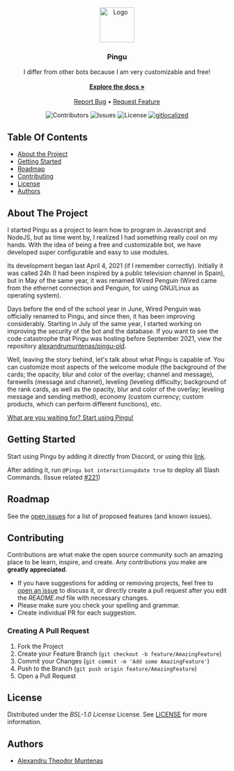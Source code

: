 <br/>
<p align="center">
  <a href="https://github.com/alexandrumuntenas/pingu">
    <img src="https://cdn.discordapp.com/attachments/907917245567598592/907917308620587059/Instagram_Profiles1.png" alt="Logo" width="80" height="80">
  </a>

  <h3 align="center">Pingu</h3>

  <p align="center">
    I differ from other bots because I am very customizable and free!
    <br/>
    <br/>
    <a href="https://alexandrumuntenas.github.io/pingu/"><strong>Explore the docs »</strong></a>
    <br/>
    <br/>
    <a href="https://github.com/alexandrumuntenas/pingu/issues">Report Bug</a>
     • 
    <a href="https://github.com/alexandrumuntenas/pingu/issues">Request Feature</a>
  </p>
</p>

<center>

![Contributors](https://img.shields.io/github/contributors/alexandrumuntenas/pingu?color=dark-green) ![Issues](https://img.shields.io/github/issues/alexandrumuntenas/pingu) ![License](https://img.shields.io/github/license/alexandrumuntenas/pingu) [![gitlocalized ](https://gitlocalize.com/repo/7231/whole_project/badge.svg)](https://gitlocalize.com/repo/7231)

</center>

## Table Of Contents

* [About the Project](#about-the-project)
* [Getting Started](#getting-started)
* [Roadmap](#roadmap)
* [Contributing](#contributing)
* [License](#license)
* [Authors](#authors)

## About The Project

I started Pingu as a project to learn how to program in Javascript and NodeJS, but as time went by, I realized I had something really cool on my hands. With the idea of being a free and customizable bot, we have developed super configurable and easy to use modules. 

Its development began last April 4, 2021 (if I remember correctly). Initially it was called 24h (I had been inspired by a public television channel in Spain), but in May of the same year, it was renamed Wired Penguin (Wired came from the ethernet connection and Penguin, for using GNU/Linux as operating system). 

Days before the end of the school year in June, Wired Penguin was officially renamed to Pingu, and since then, it has been improving considerably. Starting in July of the same year, I started working on improving the security of the bot and the database. If you want to see the code catastrophe that Pingu was hosting before September 2021,  view the repository [alexandrumuntenas/pingu-old](https://github.com/alexandrumuntenas/pingu-old).

Well, leaving the story behind, let's talk about what Pingu is capable of. You can customize most aspects of the welcome module (the background of the cards; the opacity, blur and color of the overlay; channel and message), farewells (message and channel), leveling (leveling difficulty; background of the rank cards, as well as the opacity, blur and color of the overlay; leveling message and sending method), economy (custom currency; custom products, which can perform different functions), etc.

[What are you waiting for? Start using Pingu!](https://discord.com/oauth2/authorize?client_id=827199539185975417&permissions=388627950679&scope=bot%20applications.commands)

## Getting Started

Start using Pingu by adding it directly from Discord, or using this [link](https://discord.com/oauth2/authorize?client_id=827199539185975417&permissions=388627950679&scope=bot%20applications.commands).

After adding it, run `@Pingu bot interactionupdate true` to deploy all Slash Commands. (Issue related [#221](https://github.com/alexandrumuntenas/pingu/issues/221))

## Roadmap

See the [open issues](https://github.com/alexandrumuntenas/pingu/issues) for a list of proposed features (and known issues).

## Contributing

Contributions are what make the open source community such an amazing place to be learn, inspire, and create. Any contributions you make are **greatly appreciated**.
* If you have suggestions for adding or removing projects, feel free to [open an issue](https://github.com/alexandrumuntenas/pingu/issues/new) to discuss it, or directly create a pull request after you edit the *README.md* file with necessary changes.
* Please make sure you check your spelling and grammar.
* Create individual PR for each suggestion.

### Creating A Pull Request

1. Fork the Project
2. Create your Feature Branch (`git checkout -b feature/AmazingFeature`)
3. Commit your Changes (`git commit -m 'Add some AmazingFeature'`)
4. Push to the Branch (`git push origin feature/AmazingFeature`)
5. Open a Pull Request

## License

Distributed under the *BSL-1.0 License* License. See [LICENSE](https://github.com/alexandrumuntenas/pingu/blob/main/LICENSE) for more information.

## Authors
* [Alexandru Theodor Muntenas](https://github.com/alexandrumuntenas/)
